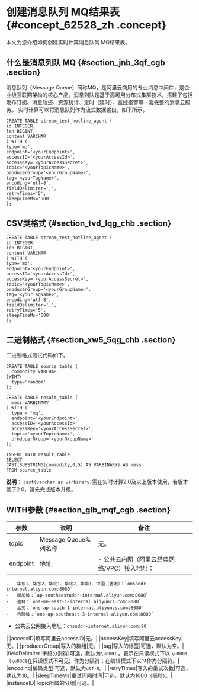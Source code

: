 # 创建消息队列 MQ结果表 {#concept_62528_zh .concept}

本文为您介绍如何创建实时计算消息队列 MQ结果表。

## 什么是消息列队 MQ {#section_jnb_3qf_cgb .section}

消息队列（Message Queue）简称MQ，是阿里云商用的专业消息中间件，是企业级互联网架构的核心产品。消息列队是基于高可用分布式集群技术，搭建了包括发布订阅、消息轨迹、资源统计、定时（延时）、监控报警等一套完整的消息云服务。 实时计算可以将消息队列作为流式数据输出，如下所示。

``` {#codeblock_0uh_mlh_xfs .language-sql}
CREATE TABLE stream_test_hotline_agent (
id INTEGER,
len BIGINT,
content VARCHAR
) WITH (
type='mq',
endpoint='<yourEndpoint>',
accessID='<yourAccessId>',
accessKey='<yourAccessSecret>',
topic='<yourTopicName>',
producerGroup='<yourGroupName>',
tag='<yourTagName>',
encoding='utf-8',
fieldDelimiter=',',
retryTimes='5',
sleepTimeMs='500'
);
```

## CSV类格式 {#section_tvd_lqg_chb .section}

``` {#codeblock_3l5_tqa_3q6 .language-sql}
CREATE TABLE stream_test_hotline_agent (
id INTEGER,
len BIGINT,
content VARCHAR
) WITH (
type='mq',
endpoint='<yourEndpoint>',
accessID='<yourAccessId>',
accessKey='<yourAccessSecret>',
topic='<yourTopicName>',
producerGroup='<yourGroupName>',
tag='<yourTagName>',
encoding='utf-8',
fieldDelimiter=',',
retryTimes='5',
sleepTimeMs='500'
);
```

## 二进制格式 {#section_xw5_5qg_chb .section}

二进制格式测试代码如下。

``` {#codeblock_ov6_noy_vcu .language-sql}
CREATE TABLE source_table (
  commodity VARCHAR
)WIHT(
  type='random'
);

CREATE TABLE result_table (
  mess VARBINARY
) WITH (
  type = 'mq',
  endpoint='<yourEndpoint>',
  accessID='<yourAccessId>',
  accessKey='<yourAccessSecret>',
  topic='<yourTopicName>',
  producerGroup='<yourGroupName>'
);

INSERT INTO result_table
SELECT 
CAST(SUBSTRING(commodity,0,5) AS VARBINARY) AS mess   
FROM source_table
```

**说明：** `cast(varchar as varbinary)`需在实时计算2.0及以上版本使用，若版本低于2.0，请先完成版本升级。

## WITH参数 {#section_glb_mqf_cgb .section}

|参数|说明|备注|
|--|--|--|
|topic|Message Queue队列名称|无。|
|endpoint|地址| -   公共云内网（阿里云经典网络/VPC）接入地址：
    -   华东1、华东2、华北1、华北2、华南1、中国（香港）：`onsaddr-internal.aliyun.com:8080`
    -   新加坡：`ap-southeastaddr-internal.aliyun.com:8080`
    -   迪拜：`ons-me-east-1-internal.aliyuncs.com:8080`
    -   孟买：`ons-ap-south-1-internal.aliyuncs.com:8080`
    -   吉隆坡：`ons-ap-southeast-3-internal.aliyun.com:8080`
-   公共云公网接入地址：`onsaddr-internet.aliyun.com:80`

 |
|accessID|填写阿里云accessID|无。|
|accessKey|填写阿里云accessKey|无。|
|producerGroup|写入的群组|无。|
|tag|写入的标签|可选，默认为空。|
|fieldDelimiter|字段分割符|可选，默认为`\u0001` 。表示在只读模式下以 `\u0001`（`\u0001`在只读模式不可见）作为分隔符；在编辑模式下以`^A`作为分隔符。|
|encoding|编码类型|可选，默认为`utf-8`。|
|retryTimes|写入的重试次数|可选，默认为10。|
|sleepTimeMs|重试间隔时间|可选，默认为1000（毫秒）。|
|instanceID|Topic所属的分组|可选。|

